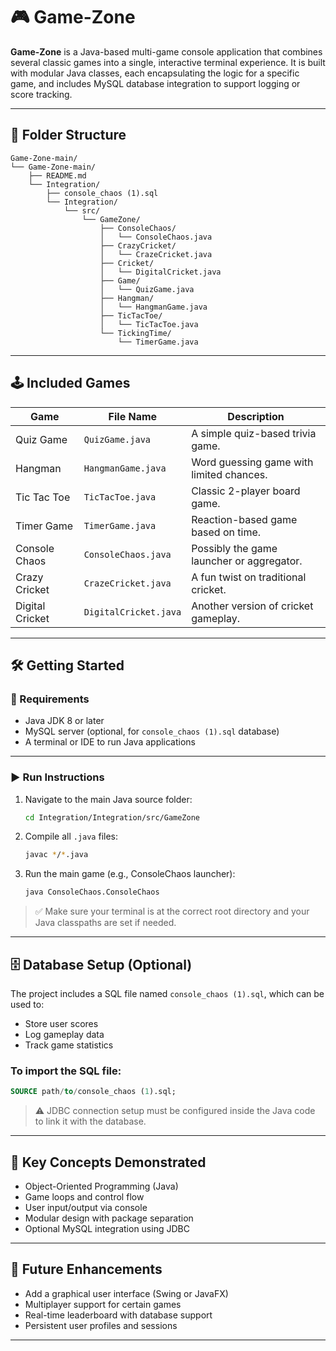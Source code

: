 # 🎮 Game-Zone

**Game-Zone** is a Java-based multi-game console application that combines several classic games into a single, interactive terminal experience. It is built with modular Java classes, each encapsulating the logic for a specific game, and includes MySQL database integration to support logging or score tracking.

---

## 📁 Folder Structure

```plaintext
Game-Zone-main/
└── Game-Zone-main/
    ├── README.md
    └── Integration/
        ├── console_chaos (1).sql
        └── Integration/
            └── src/
                └── GameZone/
                    ├── ConsoleChaos/
                    │   └── ConsoleChaos.java
                    ├── CrazyCricket/
                    │   └── CrazeCricket.java
                    ├── Cricket/
                    │   └── DigitalCricket.java
                    ├── Game/
                    │   └── QuizGame.java
                    ├── Hangman/
                    │   └── HangmanGame.java
                    ├── TicTacToe/
                    │   └── TicTacToe.java
                    └── TickingTime/
                        └── TimerGame.java
```

---

## 🕹️ Included Games

| Game             | File Name            | Description                                  |
|------------------|----------------------|----------------------------------------------|
| Quiz Game        | `QuizGame.java`      | A simple quiz-based trivia game.             |
| Hangman          | `HangmanGame.java`   | Word guessing game with limited chances.     |
| Tic Tac Toe      | `TicTacToe.java`     | Classic 2-player board game.                 |
| Timer Game       | `TimerGame.java`     | Reaction-based game based on time.           |
| Console Chaos    | `ConsoleChaos.java`  | Possibly the game launcher or aggregator.    |
| Crazy Cricket    | `CrazeCricket.java`  | A fun twist on traditional cricket.          |
| Digital Cricket  | `DigitalCricket.java`| Another version of cricket gameplay.         |

---

## 🛠️ Getting Started

### 🧰 Requirements

- Java JDK 8 or later
- MySQL server (optional, for `console_chaos (1).sql` database)
- A terminal or IDE to run Java applications

---

### ▶️ Run Instructions

1. Navigate to the main Java source folder:
   ```bash
   cd Integration/Integration/src/GameZone
   ```

2. Compile all `.java` files:
   ```bash
   javac */*.java
   ```

3. Run the main game (e.g., ConsoleChaos launcher):
   ```bash
   java ConsoleChaos.ConsoleChaos
   ```

> ✅ Make sure your terminal is at the correct root directory and your Java classpaths are set if needed.

---

## 🗄️ Database Setup (Optional)

The project includes a SQL file named `console_chaos (1).sql`, which can be used to:
- Store user scores
- Log gameplay data
- Track game statistics

### To import the SQL file:
```sql
SOURCE path/to/console_chaos (1).sql;
```

> ⚠️ JDBC connection setup must be configured inside the Java code to link it with the database.

---

## 📌 Key Concepts Demonstrated

- Object-Oriented Programming (Java)
- Game loops and control flow
- User input/output via console
- Modular design with package separation
- Optional MySQL integration using JDBC

---

## 🔮 Future Enhancements

- Add a graphical user interface (Swing or JavaFX)
- Multiplayer support for certain games
- Real-time leaderboard with database support
- Persistent user profiles and sessions

---




